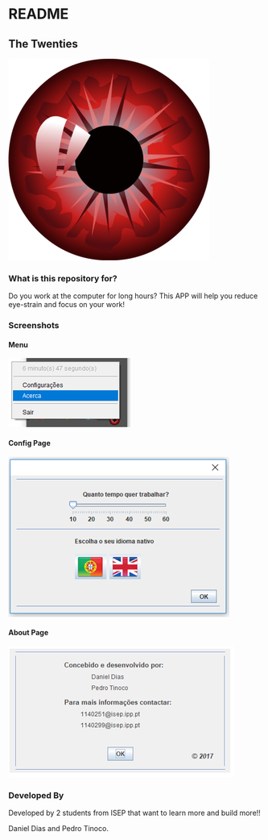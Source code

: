 # README #

## The Twenties ##
![The_Twenties](./20s.png)

### What is this repository for? ###

Do you work at the computer for long hours? This APP will help you reduce eye-strain and focus on your work!

### Screenshots ###
#### Menu ####
![Menu](./The_Twenties_Menu.PNG)
#### Config Page ####
![Config_Page](./The_Twenties_Config.PNG)
#### About Page ####
![Config_Page](./The_Twenties_About.PNG)




### Developed By ###

Developed by 2 students from ISEP that want to learn more and build more!!

Daniel Dias and Pedro Tinoco.